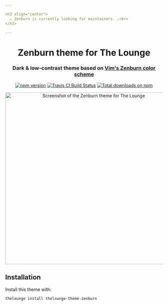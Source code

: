 ```yaml
---

<h3 align="center">
  ⚠️ Zenburn is currently looking for maintainers. ⚠️<br>
</h3>

---
```


<h1 align="center">
	Zenburn theme for The Lounge
</h1>

<h3 align="center">
	Dark & low-contrast theme based on <a href="http://kippura.org/zenburnpage/">Vim's Zenburn color scheme</a>
</h3>

<p align="center">
	<a href="https://yarn.pm/thelounge-theme-zenburn"><img
		alt="npm version"
		src="https://img.shields.io/npm/v/thelounge-theme-zenburn.svg?style=flat-square"></a>
	<a href="https://travis-ci.com/thelounge/thelounge-theme-zenburn"><img
		alt="Travis CI Build Status"
		src="https://img.shields.io/travis/com/thelounge/thelounge-theme-zenburn/master.svg?&style=flat-square"></a>
	<a href="https://npm-stat.com/charts.html?package=thelounge-theme-zenburn&from=2016-02-12"><img
		alt="Total downloads on npm"
		src="https://img.shields.io/npm/dt/thelounge-theme-zenburn.svg?colorB=007dc7&style=flat-square"></a>
</p>

<p align="center">
	<img src="screenshot.png" alt="Screenshot of the Zenburn theme for The Lounge" width="550">
</p>

## Installation

Install this theme with:

```sh
thelounge install thelounge-theme-zenburn
```
